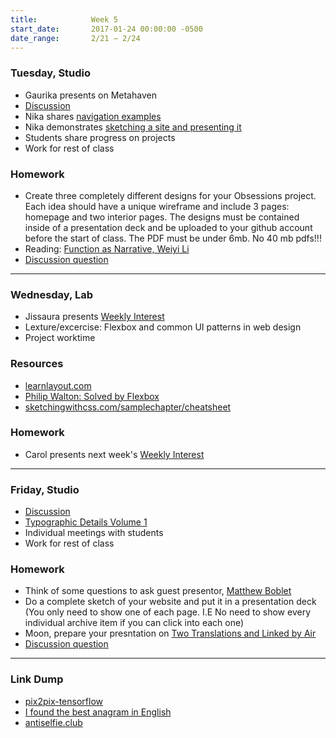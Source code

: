 ```yaml
---
title:            Week 5
start_date:       2017-01-24 00:00:00 -0500
date_range:       2/21 – 2/24
---
```


### Tuesday, Studio
- Gaurika presents on Metahaven
- [Discussion](https://docs.google.com/document/d/1Pt6o_3SZ1jl8owZCKsCh1bACCghAytSPgUCGsA7TJPU/edit?usp=sharing)
- Nika shares [navigation examples](../assets/lectures/lecture5-nav.pdf)
- Nika demonstrates [sketching a site and presenting it](/lectures/studio/website-sketches)
- Students share progress on projects
- Work for rest of class

### Homework

- Create three completely different designs for your Obsessions project. Each idea should have a unique wireframe and include 3 pages: homepage and two interior pages. The designs must be contained inside of a presentation deck and be uploaded to your github account before the start of class. The PDF must be under 6mb. No 40 mb pdfs!!!
- Reading: [Function as Narrative, Weiyi Li](/assets/readings/li-function-as-narrative.pdf)
- [Discussion question](https://docs.google.com/document/d/1by_NNcE3WUnujxAa24-UMC13iPJZeY2Q0GyjgS8ND6g/edit?usp=sharing)

---

### Wednesday, Lab

- Jissaura presents [Weekly Interest](/projects/weekly_interest)
- Lexture/excercise: Flexbox and common UI patterns in web design
- Project worktime

### Resources

- [learnlayout.com](http://learnlayout.com/)
- [Philip Walton: Solved by Flexbox](https://philipwalton.github.io/solved-by-flexbox/)
- [sketchingwithcss.com/samplechapter/cheatsheet](http://www.sketchingwithcss.com/samplechapter/cheatsheet.html)

### Homework

- Carol presents next week's [Weekly Interest](/projects/weekly_interest)

---

### Friday, Studio
- [Discussion](https://docs.google.com/document/d/1by_NNcE3WUnujxAa24-UMC13iPJZeY2Q0GyjgS8ND6g/edit?usp=sharing)
- [Typographic Details Volume 1](/lectures/studio/typographic-details1)
- Individual meetings with students
- Work for rest of class

### Homework

- Think of some questions to ask guest presentor, [Matthew Boblet](http://matthewboblet.com/)
- Do a complete sketch of your website and put it in a presentation deck (You only need to show one of each page. I.E No need to show every individual archive item if you can click into each one)
- Moon, prepare your presntation on [Two Translations and Linked by Air](http://ci.nikasimovich.com/assets/readings/michaelson-dan_multiplesignatures.pdf)
- [Discussion question](https://docs.google.com/document/d/1gP-305fOQL49XQv9EhghSQkHVfemaJIztLLBBTmpe_w/edit?usp=sharing)

---

### Link Dump

- [pix2pix-tensorflow](http://affinelayer.com/pixsrv/index.html)
- [I found the best anagram in English](http://blog.plover.com/lang/anagram-scoring.html)
- [antiselfie.club](https://antiselfie.club/)
